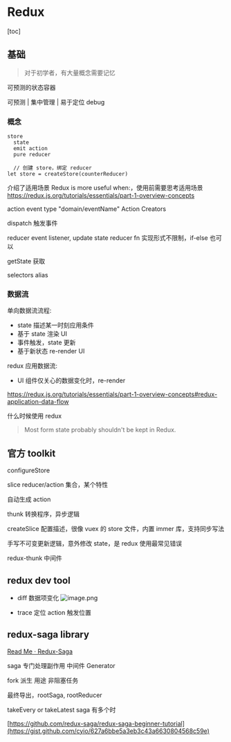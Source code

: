 # Redux
[toc]

## 基础

> 对于初学者，有大量概念需要记忆

可预测的状态容器

可预测 | 集中管理 | 易于定位 debug

### 概念
```
store
  state
  emit action
  pure reducer

  // 创建 store，绑定 reducer
let store = createStore(counterReducer)
```

介绍了适用场景 Redux is more useful when:，使用前需要思考适用场景
https://redux.js.org/tutorials/essentials/part-1-overview-concepts

action event type "domain/eventName"
Action Creators

dispatch 触发事件

reducer event listener, update state
reducer fn 实现形式不限制，if-else 也可以

getState 获取

selectors alias

### 数据流
单向数据流流程:
- state 描述某一时刻应用条件
- 基于 state 渲染 UI
- 事件触发，state 更新
- 基于新状态 re-render UI 

redux 应用数据流:
- UI 组件仅关心的数据变化时，re-render

https://redux.js.org/tutorials/essentials/part-1-overview-concepts#redux-application-data-flow

什么时候使用 redux
> Most form state probably shouldn't be kept in Redux.

## 官方 toolkit 
configureStore

slice reducer/action 集合，某个特性

自动生成 action

thunk 转换程序，异步逻辑

createSlice 配置描述，很像 vuex 的 store 文件，内置 immer 库，支持同步写法

手写不可变更新逻辑，意外修改 state，是 redux 使用最常见错误

redux-thunk 中间件

## redux dev tool

- diff 数据项变化
![image.png](http://ww1.sinaimg.cn/large/4e5d3ea7gy1gj1qyi2thdj20q90d0tat.jpg)

- trace 定位 action 触发位置

## redux-saga library

[Read Me · Redux-Saga](https://redux-saga.js.org/)

saga 专门处理副作用 中间件 Generator

fork 派生 用途 非阻塞任务

最终导出，rootSaga, rootReducer

takeEvery or takeLatest saga 有多个时

[https://github.com/redux-saga/redux-saga-beginner-tutorial](https://gist.github.com/cyio/627a6bbe5a3eb3c43a6630804568c59e)

